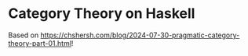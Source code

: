 # Category Theory on Haskell

Based on https://chshersh.com/blog/2024-07-30-pragmatic-category-theory-part-01.html!
